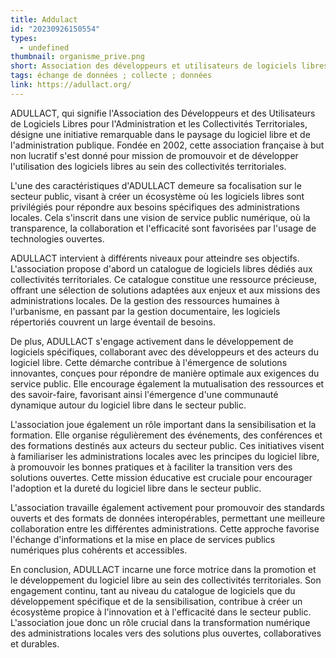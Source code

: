 ```yaml
---
title: Addulact
id: "20230926150554"
types:
  - undefined
thumbnail: organisme_prive.png
short: Association des développeurs et utilisateurs de logiciels libres pour les administrations et les collectivités territoriales
tags: échange de données ; collecte ; données
link: https://adullact.org/
---
```



ADULLACT, qui signifie l'Association des Développeurs et des Utilisateurs de Logiciels Libres pour l'Administration et les Collectivités Territoriales, désigne une initiative remarquable dans le paysage du logiciel libre et de l'administration publique. Fondée en 2002, cette association française à but non lucratif s'est donné pour mission de promouvoir et de développer l'utilisation des logiciels libres au sein des collectivités territoriales.

L'une des caractéristiques d'ADULLACT demeure sa focalisation sur le secteur public, visant à créer un écosystème où les logiciels libres sont privilégiés pour répondre aux besoins spécifiques des administrations locales. Cela s'inscrit dans une vision de service public numérique, où la transparence, la collaboration et l'efficacité sont favorisées par l'usage de technologies ouvertes.

ADULLACT intervient à différents niveaux pour atteindre ses objectifs. L'association propose d'abord un catalogue de logiciels libres dédiés aux collectivités territoriales. Ce catalogue constitue une ressource précieuse, offrant une sélection de solutions adaptées aux enjeux et aux missions des administrations locales. De la gestion des ressources humaines à l'urbanisme, en passant par la gestion documentaire, les logiciels répertoriés couvrent un large éventail de besoins.

De plus, ADULLACT s'engage activement dans le développement de logiciels spécifiques, collaborant avec des développeurs et des acteurs du logiciel libre. Cette démarche contribue à l'émergence de solutions innovantes, conçues pour répondre de manière optimale aux exigences du service public. Elle encourage également la mutualisation des ressources et des savoir-faire, favorisant ainsi l'émergence d'une communauté dynamique autour du logiciel libre dans le secteur public.

L'association joue également un rôle important dans la sensibilisation et la formation. Elle organise régulièrement des événements, des conférences et des formations destinés aux acteurs du secteur public. Ces initiatives visent à familiariser les administrations locales avec les principes du logiciel libre, à promouvoir les bonnes pratiques et à faciliter la transition vers des solutions ouvertes. Cette mission éducative est cruciale pour encourager l'adoption et la dureté du logiciel libre dans le secteur public.

 L'association travaille également activement pour promouvoir des standards ouverts et des formats de données interopérables, permettant une meilleure collaboration entre les différentes administrations. Cette approche favorise l'échange d'informations et la mise en place de services publics numériques plus cohérents et accessibles.

En conclusion, ADULLACT incarne une force motrice dans la promotion et le développement du logiciel libre au sein des collectivités territoriales. Son engagement continu, tant au niveau du catalogue de logiciels que du développement spécifique et de la sensibilisation, contribue à créer un écosystème propice à l'innovation et à l'efficacité dans le secteur public. L'association joue donc un rôle crucial dans la transformation numérique des administrations locales vers des solutions plus ouvertes, collaboratives et durables.
